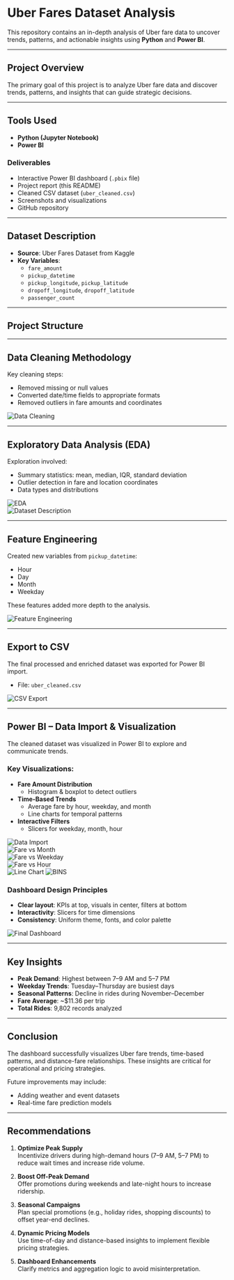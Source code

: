 #  Uber Fares Dataset Analysis

This repository contains an in-depth analysis of Uber fare data to uncover trends, patterns, and actionable insights using **Python** and **Power BI**.

---

##  Project Overview

The primary goal of this project is to analyze Uber fare data and discover trends, patterns, and insights that can guide strategic decisions.

---

##  Tools Used

- **Python (Jupyter Notebook)**  
- **Power BI**

### Deliverables

-  Interactive Power BI dashboard (`.pbix` file)  
-  Project report (this README)  
-  Cleaned CSV dataset (`uber_cleaned.csv`)  
-  Screenshots and visualizations  
-  GitHub repository

---

## Dataset Description

- **Source**: Uber Fares Dataset from Kaggle  
- **Key Variables**:  
  - `fare_amount`  
  - `pickup_datetime`  
  - `pickup_longitude`, `pickup_latitude`  
  - `dropoff_longitude`, `dropoff_latitude`  
  - `passenger_count`  

---

##  Project Structure

---

##  Data Cleaning Methodology

Key cleaning steps:

- Removed missing or null values  
- Converted date/time fields to appropriate formats  
- Removed outliers in fare amounts and coordinates  

![Data Cleaning](./data%20cleaning.png)

---

##  Exploratory Data Analysis (EDA)

Exploration involved:

- Summary statistics: mean, median, IQR, standard deviation  
- Outlier detection in fare and location coordinates  
- Data types and distributions  

![EDA](./EDA.png)  
![Dataset Description](./dataset%20discr.png)

---

##  Feature Engineering

Created new variables from `pickup_datetime`:

- Hour  
- Day  
- Month  
- Weekday  

These features added more depth to the analysis.

![Feature Engineering](./Feature%20Engineering.png)

---

##  Export to CSV

The final processed and enriched dataset was exported for Power BI import.

- File: `uber_cleaned.csv`

![CSV Export](./export%20to%20cvs.png)

---

##  Power BI – Data Import & Visualization

The cleaned dataset was visualized in Power BI to explore and communicate trends.

### Key Visualizations:

- **Fare Amount Distribution**  
  - Histogram & boxplot to detect outliers  
- **Time-Based Trends**  
  - Average fare by hour, weekday, and month  
  - Line charts for temporal patterns  
- **Interactive Filters**  
  - Slicers for weekday, month, hour  

![Data Import](./power%20bi%20data%20import.png)  
![Fare vs Month](./fare%20vs%20month.PNG)  
![Fare vs Weekday](./fare%20vs%20Weekday.PNG)  
![Fare vs Hour](./fare%20vs%20hour.PNG)  
![Line Chart](./fare%20vs%hour%20line%20chart.PNG)
![BINS](./sum%20(month)%20vs%20fare%20bins.PNG)

### Dashboard Design Principles

- **Clear layout**: KPIs at top, visuals in center, filters at bottom  
- **Interactivity**: Slicers for time dimensions  
- **Consistency**: Uniform theme, fonts, and color palette  

![Final Dashboard](./finaldashboard.png)

---

##  Key Insights

- **Peak Demand**: Highest between 7–9 AM and 5–7 PM  
- **Weekday Trends**: Tuesday–Thursday are busiest days  
- **Seasonal Patterns**: Decline in rides during November–December  
- **Fare Average**: ~$11.36 per trip  
- **Total Rides**: 9,802 records analyzed  

---

##  Conclusion

The dashboard successfully visualizes Uber fare trends, time-based patterns, and distance-fare relationships. These insights are critical for operational and pricing strategies.

Future improvements may include:

- Adding weather and event datasets  
- Real-time fare prediction models

---

##  Recommendations

1. **Optimize Peak Supply**  
   Incentivize drivers during high-demand hours (7–9 AM, 5–7 PM) to reduce wait times and increase ride volume.

2. **Boost Off-Peak Demand**  
   Offer promotions during weekends and late-night hours to increase ridership.

3. **Seasonal Campaigns**  
   Plan special promotions (e.g., holiday rides, shopping discounts) to offset year-end declines.

4. **Dynamic Pricing Models**  
   Use time-of-day and distance-based insights to implement flexible pricing strategies.

5. **Dashboard Enhancements**  
   Clarify metrics and aggregation logic to avoid misinterpretation.
